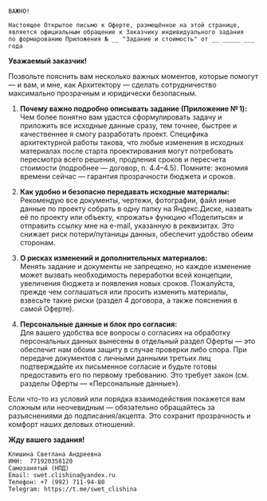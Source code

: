 ```

ВАЖНО!

Настоящее Открытое письмо к Оферте, размещённое на этой странице,
является официальным обращение к Заказчику индивидуального задания
по формарованию Приложения № __ "Задание и стоимость" от __ _____ ___ года

```

**Уважаемый заказчик!**

Позвольте пояснить вам несколько важных моментов, которые помогут — и вам, и мне, как Архитектору — сделать сотрудничество максимально прозрачным и юридически безопасным.

1. **Почему важно подробно описывать задание (Приложение № 1):**  
Чем более понятно вам удастся сформулировать задачу и приложить все исходные данные сразу, тем точнее, быстрее и качественнее я смогу разработать проект. Специфика архитектурной работы такова, что любые изменения в исходных материалах после старта проектирования могут потребовать пересмотра всего решения, продления сроков и пересчета стоимости (подробнее — договор, п. 4.4–4.5). Помните: экономия времени сейчас — гарантия прозрачности бюджета и сроков.

2. **Как удобно и безопасно передавать исходные материалы:**  
Рекомендую все документы, чертежи, фотографии, файл иные данные по проекту собрать в одну папку на Яндекс.Диске, назвать её по проекту или объекту, «прожать» функцию «Поделиться» и отправить ссылку мне на e-mail, указанную в реквизитах. Это снижает риск потери/путаницы данных, обеспечит удобство обеим сторонам.

3. **О рисках изменений и дополнительных материалов:**  
Менять задание и документы не запрещено, но каждое изменение может вызвать необходимость переработки всей концепции, увеличения бюджета и появления новых сроков. Пожалуйста, прежде чем соглашаться или просить изменить материалы, взвесьте такие риски (раздел 4 договора, а также пояснения в самой Оферте).

4. **Персональные данные и блок про согласия:**  
Для вашего удобства все вопросы о согласиях на обработку персональных данных вынесены в отдельный раздел Оферты — это обеспечит нам обоим защиту в случае проверки либо спора. При передаче документов с личными данными третьих лиц подтверждайте их письменное согласие и будьте готовы предоставить его по первому требованию. Это требует закон (см. разделы Оферты — «Персональные данные»).

Если что-то из условий или порядка взаимодействия покажется вам сложным или неочевидным — обязательно обращайтесь за разъяснениями до подписания/акцепта. Это сохранит прозрачность и комфорт наших деловых отношений.

**Жду вашего задания!**


```
Клишина Светлана Андреевна  
ИНН:  771920358120
Самозанятый (НПД)  
Email: swet.clishina@yandex.ru 
Телефон: +7 (992) 711-94-80  
Telegram: https://t.me/swet_clishina
```
